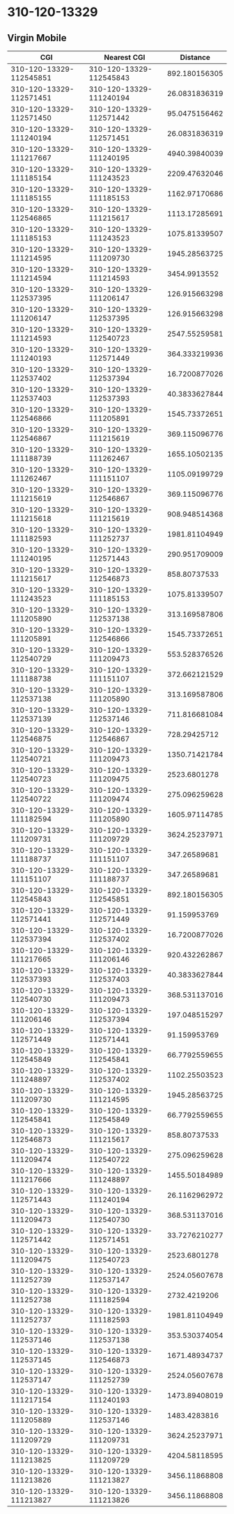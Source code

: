 # 310-120-13329
## Virgin Mobile


| CGI | Nearest CGI | Distance |
|-----|-------------|----------|
| 310-120-13329-112545851 | 310-120-13329-112545843 | 892.180156305 |
| 310-120-13329-112571451 | 310-120-13329-111240194 | 26.0831836319 |
| 310-120-13329-112571450 | 310-120-13329-112571442 | 95.0475156462 |
| 310-120-13329-111240194 | 310-120-13329-112571451 | 26.0831836319 |
| 310-120-13329-111217667 | 310-120-13329-111240195 | 4940.39840039 |
| 310-120-13329-111185154 | 310-120-13329-111243523 | 2209.47632046 |
| 310-120-13329-111185155 | 310-120-13329-111185153 | 1162.97170686 |
| 310-120-13329-112546865 | 310-120-13329-111215617 | 1113.17285691 |
| 310-120-13329-111185153 | 310-120-13329-111243523 | 1075.81339507 |
| 310-120-13329-111214595 | 310-120-13329-111209730 | 1945.28563725 |
| 310-120-13329-111214594 | 310-120-13329-111214593 | 3454.9913552 |
| 310-120-13329-112537395 | 310-120-13329-111206147 | 126.915663298 |
| 310-120-13329-111206147 | 310-120-13329-112537395 | 126.915663298 |
| 310-120-13329-111214593 | 310-120-13329-112540723 | 2547.55259581 |
| 310-120-13329-111240193 | 310-120-13329-112571449 | 364.333219936 |
| 310-120-13329-112537402 | 310-120-13329-112537394 | 16.7200877026 |
| 310-120-13329-112537403 | 310-120-13329-112537393 | 40.3833627844 |
| 310-120-13329-112546866 | 310-120-13329-111205891 | 1545.73372651 |
| 310-120-13329-112546867 | 310-120-13329-111215619 | 369.115096776 |
| 310-120-13329-111188739 | 310-120-13329-111262467 | 1655.10502135 |
| 310-120-13329-111262467 | 310-120-13329-111151107 | 1105.09199729 |
| 310-120-13329-111215619 | 310-120-13329-112546867 | 369.115096776 |
| 310-120-13329-111215618 | 310-120-13329-111215619 | 908.948514368 |
| 310-120-13329-111182593 | 310-120-13329-111252737 | 1981.81104949 |
| 310-120-13329-111240195 | 310-120-13329-112571443 | 290.951709009 |
| 310-120-13329-111215617 | 310-120-13329-112546873 | 858.80737533 |
| 310-120-13329-111243523 | 310-120-13329-111185153 | 1075.81339507 |
| 310-120-13329-111205890 | 310-120-13329-112537138 | 313.169587806 |
| 310-120-13329-111205891 | 310-120-13329-112546866 | 1545.73372651 |
| 310-120-13329-112540729 | 310-120-13329-111209473 | 553.528376526 |
| 310-120-13329-111188738 | 310-120-13329-111151107 | 372.662121529 |
| 310-120-13329-112537138 | 310-120-13329-111205890 | 313.169587806 |
| 310-120-13329-112537139 | 310-120-13329-112537146 | 711.816681084 |
| 310-120-13329-112546875 | 310-120-13329-112546867 | 728.29425712 |
| 310-120-13329-112540721 | 310-120-13329-111209473 | 1350.71421784 |
| 310-120-13329-112540723 | 310-120-13329-111209475 | 2523.6801278 |
| 310-120-13329-112540722 | 310-120-13329-111209474 | 275.096259628 |
| 310-120-13329-111182594 | 310-120-13329-111205890 | 1605.97114785 |
| 310-120-13329-111209731 | 310-120-13329-111209729 | 3624.25237971 |
| 310-120-13329-111188737 | 310-120-13329-111151107 | 347.26589681 |
| 310-120-13329-111151107 | 310-120-13329-111188737 | 347.26589681 |
| 310-120-13329-112545843 | 310-120-13329-112545851 | 892.180156305 |
| 310-120-13329-112571441 | 310-120-13329-112571449 | 91.159953769 |
| 310-120-13329-112537394 | 310-120-13329-112537402 | 16.7200877026 |
| 310-120-13329-111217665 | 310-120-13329-111206146 | 920.432262867 |
| 310-120-13329-112537393 | 310-120-13329-112537403 | 40.3833627844 |
| 310-120-13329-112540730 | 310-120-13329-111209473 | 368.531137016 |
| 310-120-13329-111206146 | 310-120-13329-112537394 | 197.048515297 |
| 310-120-13329-112571449 | 310-120-13329-112571441 | 91.159953769 |
| 310-120-13329-112545849 | 310-120-13329-112545841 | 66.7792559655 |
| 310-120-13329-111248897 | 310-120-13329-112537402 | 1102.25503523 |
| 310-120-13329-111209730 | 310-120-13329-111214595 | 1945.28563725 |
| 310-120-13329-112545841 | 310-120-13329-112545849 | 66.7792559655 |
| 310-120-13329-112546873 | 310-120-13329-111215617 | 858.80737533 |
| 310-120-13329-111209474 | 310-120-13329-112540722 | 275.096259628 |
| 310-120-13329-111217666 | 310-120-13329-111248897 | 1455.50184989 |
| 310-120-13329-112571443 | 310-120-13329-111240194 | 26.1162962972 |
| 310-120-13329-111209473 | 310-120-13329-112540730 | 368.531137016 |
| 310-120-13329-112571442 | 310-120-13329-112571451 | 33.7276210277 |
| 310-120-13329-111209475 | 310-120-13329-112540723 | 2523.6801278 |
| 310-120-13329-111252739 | 310-120-13329-112537147 | 2524.05607678 |
| 310-120-13329-111252738 | 310-120-13329-111182594 | 2732.4219206 |
| 310-120-13329-111252737 | 310-120-13329-111182593 | 1981.81104949 |
| 310-120-13329-112537146 | 310-120-13329-112537138 | 353.530374054 |
| 310-120-13329-112537145 | 310-120-13329-112546873 | 1671.48934737 |
| 310-120-13329-112537147 | 310-120-13329-111252739 | 2524.05607678 |
| 310-120-13329-111217154 | 310-120-13329-111240193 | 1473.89408019 |
| 310-120-13329-111205889 | 310-120-13329-112537146 | 1483.4283816 |
| 310-120-13329-111209729 | 310-120-13329-111209731 | 3624.25237971 |
| 310-120-13329-111213825 | 310-120-13329-111209729 | 4204.58118595 |
| 310-120-13329-111213826 | 310-120-13329-111213827 | 3456.11868808 |
| 310-120-13329-111213827 | 310-120-13329-111213826 | 3456.11868808 |
